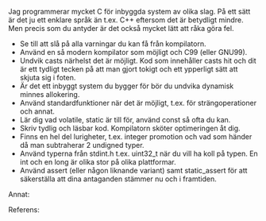 
Jag programmerar mycket C för inbyggda system av olika slag. På ett sätt är det ju ett enklare språk än t.ex. C++ eftersom det är betydligt mindre. Men precis som du antyder är det också mycket lätt att råka göra fel. 
- Se till att slå på alla varningar du kan få från kompilatorn.
- Använd en så modern kompilator som möjligt och C99 (eller GNU99). 
- Undvik casts närhelst det är möjligt. Kod som innehåller casts hit och dit är ett tydligt tecken på att man gjort tokigt och ett ypperligt sätt att skjuta sig i foten. 
- Är det ett inbyggt system du bygger för bör du undvika dynamisk minnes allokering. 
- Använd standardfunktioner när det är möjligt, t.ex. för strängoperationer och annat. 
- Lär dig vad volatile, static är till för, använd const så ofta du kan. 
- Skriv tydlig och läsbar kod. Kompilatorn sköter optimeringen åt dig. 
- Finns en hel del lurigheter, t.ex. integer promotion och vad som händer då man subtraherar 2 undigned typer. 
- Använd typerna från stdint.h t.ex. uint32_t när du vill ha koll på typen. En int och en long är olika stor på olika plattformar. 
- Använd assert (eller någon liknande variant) samt static_assert för att säkerställa att dina antaganden stämmer nu och i framtiden. 

Annat:

Referens: 